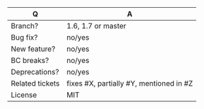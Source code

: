 | Q               | A
| --------------- | -----
| Branch?         | 1.6, 1.7 or master <!-- see the comment below -->
| Bug fix?        | no/yes
| New feature?    | no/yes
| BC breaks?      | no/yes
| Deprecations?   | no/yes <!-- don't forget to update the UPGRADE-*.md file -->
| Related tickets | fixes #X, partially #Y, mentioned in #Z
| License         | MIT

<!--
 - Bug fixes must be submitted against the 1.6 or 1.7 branches (the lowest possible)
 - Features and deprecations must be submitted against the master branch
 - Make sure that the correct base branch is set
-->
